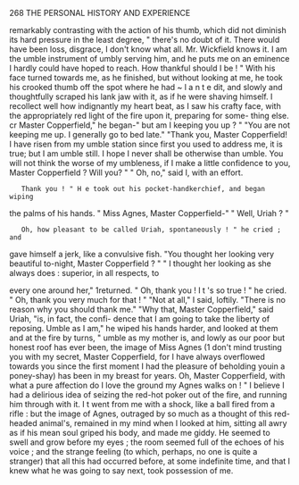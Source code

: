 268            THE PERSONAL HISTORY AND EXPERIENCE

 remarkably contrasting with the action of his thumb, which did not
 diminish its hard pressure in the least degree, " there's no doubt of it.
 There would have been loss, disgrace, I don't know what all. Mr.
 Wickfield knows it. I am the umble instrument of umbly serving him,
 and he puts me on an eminence I hardly could have hoped to reach. How
 thankful should I be ! " With his face turned towards me, as he finished,
 but without looking at me, he took his crooked thumb off the spot
 where he had ~ l a n t e dit, and slowly and thoughtfully scraped his lank jaw
 with it, as if he were shaving himself.
    I recollect well how indignantly my heart beat, as I saw his crafty face,
 with the appropriately red light of the fire upon it, preparing for some-
thing else.
    cr Master Copperfield," he began-"       but am I keeping you up ? "
    "You are not keeping me up. I generally go to bed late."
    "Thank you, Master Copperfield! I have risen from my umble
 station since first you used to address me, it is true; but I am umble still.
 I hope I never shall be otherwise than umble. You will not think the
worse of my umbleness, if I make a little confidence to you, Master
 Copperfield ? Will you? "
    " Oh, no," said I, with an effort.

       Thank you ! " H e took out his pocket-handkerchief, and began wiping
the palms of his hands. " Miss Agnes, Master Copperfield-"
    " Well, Uriah ? "

       Oh, how pleasant to be called Uriah, spontaneously ! " he cried ; and
 gave himself a jerk, like a convulsive fish. "You thought her looking
very beautiful to-night, Master Copperfield ? "
    " I thought her looking as she always does : superior, in all respects, to

every one around her," 1returned.
    " Oh, thank you !      I t 's so true ! " he cried. " Oh, thank you very
much for that ! "
    "Not at all," I said, loftily. "There is no reason why you should
thank me."
    "Why that, Master Copperfield," said Uriah, "is, in fact, the confi-
dence that I am going to take the liberty of reposing. Umble as I am,"
he wiped his hands harder, and looked at them and at the fire by turns,
" umble as my mother is, and lowly as our poor but honest roof has ever
been, the image of Miss Agnes (1 don't mind trusting you with my secret,
Master Copperfield, for I have always overflowed towards you since the
first moment I had the pleasure of beholding youin a poney-shay) has been
in my breast for years. Oh, Master Copperfield, with what a pure
affection do I love the ground my Agnes walks on ! "
   I believe I had a delirious idea of seizing the red-hot poker out of the
fire, and running him through with it. I t went from me with a shock,
like a ball fired from a rifle : but the image of Agnes, outraged by so much
as a thought of this red-headed animal's, remained in my mind when I
looked at him, sitting all awry as if his mean soul griped his body, and
made me giddy. He seemed to swell and grow before my eyes ; the room
seemed full of the echoes of his voice ; and the strange feeling (to which,
perhaps, no one is quite a stranger) that all this had occurred before, at
some indefinite time, and that I knew what he was going to say next, took
possession of me.
